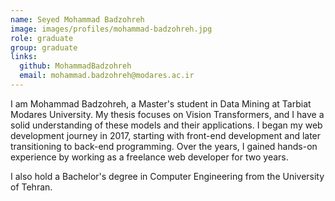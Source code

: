 ```yaml
---
name: Seyed Mohammad Badzohreh 
image: images/profiles/mohammad-badzohreh.jpg
role: graduate
group: graduate
links:
  github: MohammadBadzohreh
  email: mohammad.badzohreh@modares.ac.ir
---
```


I am Mohammad Badzohreh, a Master's student in Data Mining at Tarbiat Modares University. My thesis focuses on Vision Transformers, and I have a solid understanding of these models and their applications.
I began my web development journey in 2017, starting with front-end development and later transitioning to back-end programming. Over the years, I gained hands-on experience by working as a freelance web developer for two years.

I also hold a Bachelor's degree in Computer Engineering from the University of Tehran.
